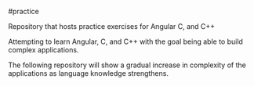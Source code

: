 #practice

Repository that hosts practice exercises for Angular C, and C++


Attempting to learn Angular, C, and C++ with the goal being able to build complex applications.  

The following repository will show a gradual increase in complexity of the applications as language knowledge strengthens.
